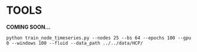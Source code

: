# TOOLS

**COMING SOON...**

`python train_node_timeseries.py --nodes 25 --bs 64 --epochs 100 --gpu 0 --windows 100 --fluid --data_path ../../data/HCP/`